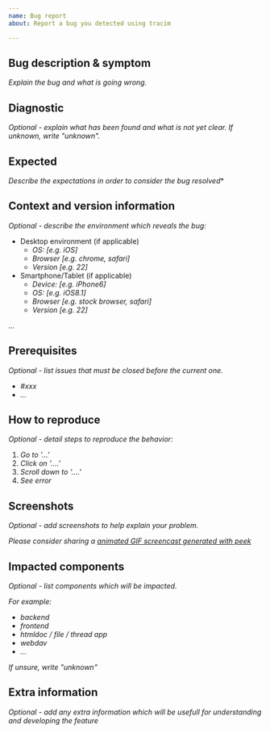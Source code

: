 ```yaml
---
name: Bug report
about: Report a bug you detected using tracim

---
```

## Bug description & symptom

*Explain the bug and what is going wrong.*

## Diagnostic

*Optional - explain what has been found and what is not yet clear. If unknown, write "unknown".*

## Expected

*Describe the expectations in order to consider the bug resolved**

## Context and version information

*Optional - describe the environment which reveals the bug:*

- Desktop environment (if applicable)
    - *OS: [e.g. iOS]*
    - *Browser [e.g. chrome, safari]*
    - *Version [e.g. 22]*
- Smartphone/Tablet (if applicable)
    - *Device: [e.g. iPhone6]*
    - *OS: [e.g. iOS8.1]*
    - *Browser [e.g. stock browser, safari]*
    - *Version [e.g. 22]*

*...*

## Prerequisites

*Optional - list issues that must be closed before the current one.*

- *#xxx*
- *...*


## How to reproduce

*Optional - detail steps to reproduce the behavior:*

1. *Go to '...'*
1. *Click on '....'*
1. *Scroll down to '....'*
1. *See error*

## Screenshots

*Optional - add screenshots to help explain your problem.*

*Please consider sharing a [animated GIF screencast generated with peek](https://github.com/phw/peek)*

## Impacted components

*Optional - list components which will be impacted.*

*For example:*

- *backend*
- *frontend*
- *htmldoc / file / thread app*
- *webdav*
- *...*

*If unsure, write "unknown"*

## Extra information

*Optional - add any extra information which will be usefull for understanding and developing the feature*

